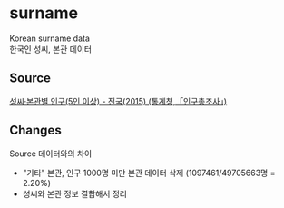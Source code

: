 # surname
Korean surname data  
한국인 성씨, 본관 데이터
## Source
[성씨·본관별 인구(5인 이상) - 전국(2015) (통계청,「인구총조사」)](http://kosis.kr/statHtml/statHtml.do?orgId=101&tblId=DT_1IN15SD)
## Changes
Source 데이터와의 차이
- "기타" 본관, 인구 1000명 미만 본관 데이터 삭제 (1097461/49705663명 = 2.20%)
- 성씨와 본관 정보 결합해서 정리
